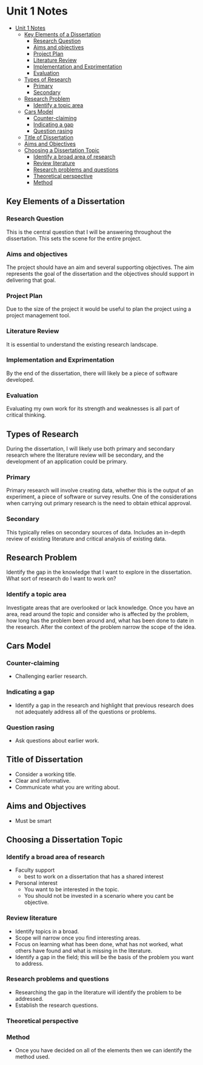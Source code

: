 # Unit 1 Notes

- [Unit 1 Notes](#unit-1-notes)
  - [Key Elements of a Dissertation](#key-elements-of-a-dissertation)
    - [Research Question](#research-question)
    - [Aims and objectives](#aims-and-objectives)
    - [Project Plan](#project-plan)
    - [Literature Review](#literature-review)
    - [Implementation and Exprimentation](#implementation-and-exprimentation)
    - [Evaluation](#evaluation)
  - [Types of Research](#types-of-research)
    - [Primary](#primary)
    - [Secondary](#secondary)
  - [Research Problem](#research-problem)
    - [Identify a topic area](#identify-a-topic-area)
  - [Cars Model](#cars-model)
    - [Counter-claiming](#counter-claiming)
    - [Indicating a gap](#indicating-a-gap)
    - [Question rasing](#question-rasing)
  - [Title of Dissertation](#title-of-dissertation)
  - [Aims and Objectives](#aims-and-objectives-1)
  - [Choosing a Dissertation Topic](#choosing-a-dissertation-topic)
    - [Identify a broad area of research](#identify-a-broad-area-of-research)
    - [Review literature](#review-literature)
    - [Research problems and questions](#research-problems-and-questions)
    - [Theoretical perspective](#theoretical-perspective)
    - [Method](#method)

## Key Elements of a Dissertation

### Research Question

This is the central question that I will be answering throughout the dissertation.
This sets the scene for the entire project.

### Aims and objectives

The project should have an aim and several supporting objectives.
The aim represents the goal of the dissertation and the objectives should support in delivering that goal.

### Project Plan

Due to the size of the project it would be useful to plan the project using a project management tool.

### Literature Review

It is essential to understand the existing research landscape.

### Implementation and Exprimentation

By the end of the dissertation, there will likely be a piece of software developed.

### Evaluation

Evaluating my own work for its strength and weaknesses is all part of critical thinking.

## Types of Research

During the dissertation, I will likely use both primary and secondary research where the literature review will be secondary, and the development of an application could be primary.

### Primary

Primary research will involve creating data, whether this is the output of an experiment, a piece of software or survey results.
One of the considerations when carrying out primary research is the need to obtain ethical approval.

### Secondary

This typically relies on secondary sources of data.
Includes an in-depth review of existing literature and critical analysis of existing data.

## Research Problem

Identify the gap in the knowledge that I want to explore in the dissertation.
What sort of research do I want to work on?

### Identify a topic area

Investigate areas that are overlooked or lack knowledge.
Once you have an area, read around the topic and consider who is affected by the problem, how long has the problem been around and, what has been done to date in the research.
After the context of the problem narrow the scope of the idea.

## Cars Model

### Counter-claiming

- Challenging earlier research.

### Indicating a gap

- Identify a gap in the research and highlight that previous research does not adequately address all of the questions or problems.

### Question rasing

- Ask questions about earlier work.

## Title of Dissertation

- Consider a working title.
- Clear and informative.
- Communicate what you are writing about.

## Aims and Objectives

- Must be smart

## Choosing a Dissertation Topic

### Identify a broad area of research

- Faculty support
  - best to work on a dissertation that has a shared interest
- Personal interest
  - You want to be interested in the topic.
  - You should not be invested in a scenario where you cant be objective.

### Review literature

- Identify topics in a broad.
- Scope will narrow once you find interesting areas.
- Focus on learning what has been done, what has not worked, what others have found and what is missing in the literature.
- Identify a gap in the field; this will be the basis of the problem you want to address.

### Research problems and questions

- Researching the gap in the literature will identify the problem to be addressed.
- Establish the research questions.

### Theoretical perspective

### Method

- Once you have decided on all of the elements then we can identify the method used. 
